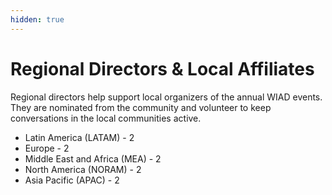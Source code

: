 ```yaml
---
hidden: true
---
```


# Regional Directors & Local Affiliates

Regional directors help support local organizers of the annual WIAD events. They are nominated from the community and volunteer to keep conversations in the local communities active.

* Latin America (LATAM) - 2
* Europe - 2
* Middle East and Africa (MEA) - 2
* North America (NORAM) - 2
* Asia Pacific (APAC) - 2
